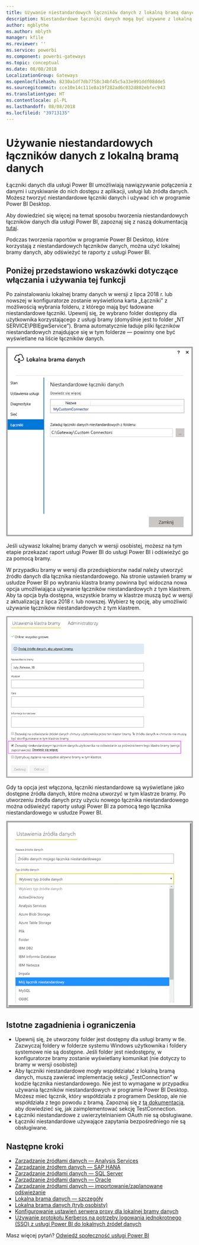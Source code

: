 ```yaml
---
title: Używanie niestandardowych łączników danych z lokalną bramą danych
description: Niestandardowe łączniki danych mogą być używane z lokalną bramą danych.
author: mgblythe
ms.author: mblyth
manager: kfile
ms.reviewer: ''
ms.service: powerbi
ms.component: powerbi-gateways
ms.topic: conceptual
ms.date: 08/08/2018
LocalizationGroup: Gateways
ms.openlocfilehash: 8230a1df7db7758c34bf45c5a33e991ddf08dde5
ms.sourcegitcommit: cce10e14c111e8a19f282ad6c032d802ebfec943
ms.translationtype: HT
ms.contentlocale: pl-PL
ms.lasthandoff: 08/08/2018
ms.locfileid: "39713135"
---
```

# <a name="use-custom-data-connectors-with-the-on-premises-data-gateway"></a>Używanie niestandardowych łączników danych z lokalną bramą danych

Łączniki danych dla usługi Power BI umożliwiają nawiązywanie połączenia z danymi i uzyskiwanie do nich dostępu z aplikacji, usługi lub źródła danych. Możesz tworzyć niestandardowe łączniki danych i używać ich w programie Power BI Desktop.

Aby dowiedzieć się więcej na temat sposobu tworzenia niestandardowych łączników danych dla usługi Power BI, zapoznaj się z naszą dokumentacją [tutaj](http://aka.ms/dataconnectors).

Podczas tworzenia raportów w programie Power BI Desktop, które korzystają z niestandardowych łączników danych, można użyć lokalnej bramy danych, aby odświeżyć te raporty z usługi Power BI.

## <a name="here-is-a-guide-on-how-to-enable-and-use-this-capability"></a>Poniżej przedstawiono wskazówki dotyczące włączania i używania tej funkcji

Po zainstalowaniu lokalnej bramy danych w wersji z lipca 2018 r. lub nowszej w konfiguratorze zostanie wyświetlona karta „Łączniki” z możliwością wybrania folderu, z którego mają być ładowane niestandardowe łączniki. Upewnij się, że wybrano folder dostępny dla użytkownika korzystającego z usługi bramy (domyślnie jest to folder „NT SERVICE\PBIEgwService”). Brama automatycznie ładuje pliki łączników niestandardowych znajdujące się w tym folderze — powinny one być wyświetlane na liście łączników danych.

![Łącznik niestandardowy 1](media/service-gateway-custom-connectors/gateway-onprem-customconnector1.png)

Jeśli używasz lokalnej bramy danych w wersji osobistej, możesz na tym etapie przekazać raport usługi Power BI do usługi Power BI i odświeżyć go za pomocą bramy.

W przypadku bramy w wersji dla przedsiębiorstw nadal należy utworzyć źródło danych dla łącznika niestandardowego. Na stronie ustawień bramy w usłudze Power BI po wybraniu klastra bramy powinna być widoczna nowa opcja umożliwiająca używanie łączników niestandardowych z tym klastrem. Aby ta opcja była dostępna, wszystkie bramy w klastrze muszą być w wersji z aktualizacją z lipca 2018 r. lub nowszej. Wybierz tę opcję, aby umożliwić używanie łączników niestandardowych z tym klastrem.

![Łącznik niestandardowy 2](media/service-gateway-custom-connectors/gateway-onprem-customconnector2.png)

Gdy ta opcja jest włączona, łączniki niestandardowe są wyświetlane jako dostępne źródła danych, które można utworzyć w tym klastrze bramy. Po utworzeniu źródła danych przy użyciu nowego łącznika niestandardowego można odświeżyć raporty usługi Power BI za pomocą tego łącznika niestandardowego w usłudze Power BI.

![Łącznik niestandardowy 3](media/service-gateway-custom-connectors/gateway-onprem-customconnector3.png)

## <a name="considerations-and-limitations"></a>Istotne zagadnienia i ograniczenia

* Upewnij się, że utworzony folder jest dostępny dla usługi bramy w tle. Zazwyczaj foldery w folderze systemu Windows użytkownika i foldery systemowe nie są dostępne. Jeśli folder jest niedostępny, w konfiguratorze bramy zostanie wyświetlany komunikat (nie dotyczy to bramy w wersji osobistej)
* Aby łączniki niestandardowe mogły współdziałać z lokalną bramą danych, muszą zawierać implementację sekcji „TestConnection” w kodzie łącznika niestandardowego. Nie jest to wymagane w przypadku używania łączników niestandardowych w programie Power BI Desktop. Możesz mieć łącznik, który współdziała z programem Desktop, ale nie współdziała z tego powodu z bramą. Zapoznaj się z [tą dokumentacją](https://github.com/Microsoft/DataConnectors/blob/master/docs/m-extensions.md#implementing-testconnection-for-gateway-support), aby dowiedzieć się, jak zaimplementować sekcję TestConnection.
* Łączniki niestandardowe z uwierzytelnianiem OAuth nie są obsługiwane.
* Łączniki niestandardowe używające zapytania bezpośredniego nie są obsługiwane.

## <a name="next-steps"></a>Następne kroki

* [Zarządzanie źródłami danych — Analysis Services](service-gateway-enterprise-manage-ssas.md)  
* [Zarządzanie źródłem danych — SAP HANA](service-gateway-enterprise-manage-sap.md)  
* [Zarządzanie źródłami danych — SQL Server](service-gateway-enterprise-manage-sql.md)  
* [Zarządzanie źródłami danych — Oracle](service-gateway-onprem-manage-oracle.md)  
* [Zarządzanie źródłami danych — importowanie/zaplanowane odświeżanie](service-gateway-enterprise-manage-scheduled-refresh.md)  
* [Lokalna brama danych — szczegóły](service-gateway-onprem-indepth.md)  
* [Lokalna brama danych (tryb osobisty)](service-gateway-personal-mode.md)
* [Konfigurowanie ustawień serwera proxy dla lokalnej bramy danych](service-gateway-proxy.md)  
* [Używanie protokołu Kerberos na potrzeby logowania jednokrotnego (SSO) z usługi Power BI do lokalnych źródeł danych](service-gateway-kerberos-for-sso-pbi-to-on-premises-data.md)  

Masz więcej pytań? [Odwiedź społeczność usługi Power BI](http://community.powerbi.com/)
